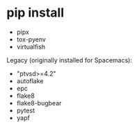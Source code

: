 # pip install
- pipx
- tox-pyenv
- virtualfish

Legacy (originally installed for Spacemacs):

- "ptvsd>=4.2"
- autoflake 
- epc 
- flake8 
- flake8-bugbear
- pytest 
- yapf 
